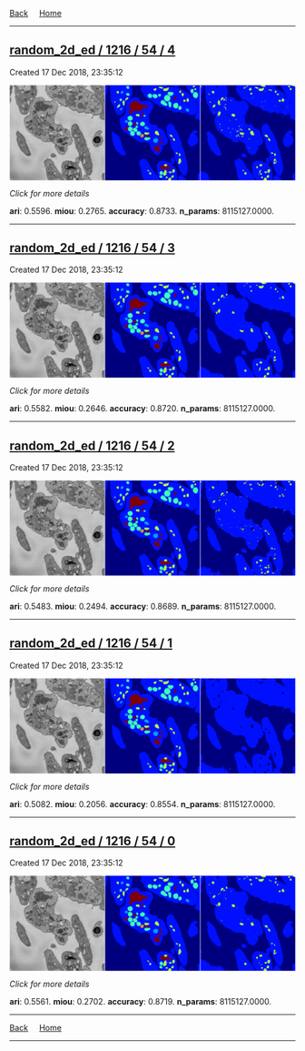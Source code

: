 
[Back](..)&nbsp;&nbsp;&nbsp;&nbsp;&nbsp;[Home](https://leapmanlab.github.io/snapshots)

---

<div class="summary"><a href="4"><h2>random_2d_ed / 1216 / 54 / 4</h2></a><p>Created 17 Dec 2018, 23:35:12
</p><a href="4"><img src="4/media/summary.png" align="center"></a><p>
<i>Click for more details</i>
</p></div>

**ari**: 0.5596. **miou**: 0.2765. **accuracy**: 0.8733. **n_params**: 8115127.0000. 

---

<div class="summary"><a href="3"><h2>random_2d_ed / 1216 / 54 / 3</h2></a><p>Created 17 Dec 2018, 23:35:12
</p><a href="3"><img src="3/media/summary.png" align="center"></a><p>
<i>Click for more details</i>
</p></div>

**ari**: 0.5582. **miou**: 0.2646. **accuracy**: 0.8720. **n_params**: 8115127.0000. 

---

<div class="summary"><a href="2"><h2>random_2d_ed / 1216 / 54 / 2</h2></a><p>Created 17 Dec 2018, 23:35:12
</p><a href="2"><img src="2/media/summary.png" align="center"></a><p>
<i>Click for more details</i>
</p></div>

**ari**: 0.5483. **miou**: 0.2494. **accuracy**: 0.8689. **n_params**: 8115127.0000. 

---

<div class="summary"><a href="1"><h2>random_2d_ed / 1216 / 54 / 1</h2></a><p>Created 17 Dec 2018, 23:35:12
</p><a href="1"><img src="1/media/summary.png" align="center"></a><p>
<i>Click for more details</i>
</p></div>

**ari**: 0.5082. **miou**: 0.2056. **accuracy**: 0.8554. **n_params**: 8115127.0000. 

---

<div class="summary"><a href="0"><h2>random_2d_ed / 1216 / 54 / 0</h2></a><p>Created 17 Dec 2018, 23:35:12
</p><a href="0"><img src="0/media/summary.png" align="center"></a><p>
<i>Click for more details</i>
</p></div>

**ari**: 0.5561. **miou**: 0.2702. **accuracy**: 0.8719. **n_params**: 8115127.0000. 

---

[Back](..)&nbsp;&nbsp;&nbsp;&nbsp;&nbsp;[Home](https://leapmanlab.github.io/snapshots)

---